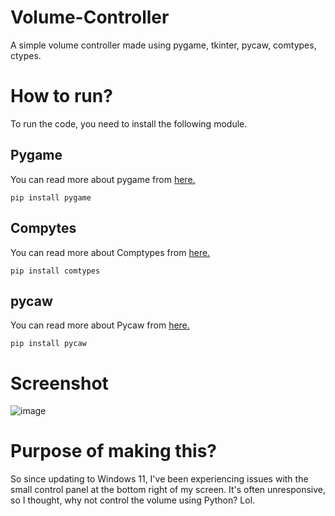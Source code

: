 # Volume-Controller


A simple volume controller made using pygame, tkinter, pycaw, comtypes, ctypes. 

# How to run?

To run the code, you need to install the following module.
## Pygame
You can read more about pygame from [here.](https://pypi.org/project/pygame/)
```
pip install pygame
```

## Compytes
You can read more about Comptypes from [here.](https://pypi.org/project/comtypes/)
```
pip install comtypes

```

## pycaw
You can read more about Pycaw from [here.](https://pypi.org/project/pycaw/)
```
pip install pycaw
```


# Screenshot
![image](https://user-images.githubusercontent.com/80287027/234117881-ca1e5810-505f-4b53-a3d6-db00033d37ef.png)

# Purpose of making this?

So since updating to Windows 11, I've been experiencing issues with the small control panel at the bottom right of my screen. It's often unresponsive, so I thought, why not control the volume using Python? Lol.
